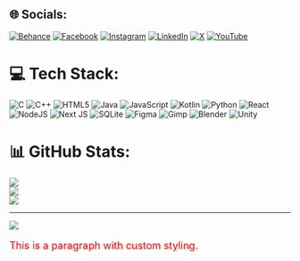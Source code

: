 ## 🌐 Socials:
[![Behance](https://img.shields.io/badge/Behance-1769ff?logo=behance&logoColor=white)](https://behance.net/https://www.behance.net/mithunbaadkar) [![Facebook](https://img.shields.io/badge/Facebook-%231877F2.svg?logo=Facebook&logoColor=white)](https://facebook.com/https://fb.com/mithunbaadkar) [![Instagram](https://img.shields.io/badge/Instagram-%23E4405F.svg?logo=Instagram&logoColor=white)](https://instagram.com/https://instagram.com/mithunbaadkar) [![LinkedIn](https://img.shields.io/badge/LinkedIn-%230077B5.svg?logo=linkedin&logoColor=white)](https://linkedin.com/in/https://in.linkedin.com/in/mithun-baadkar-3b669523b) [![X](https://img.shields.io/badge/X-black.svg?logo=X&logoColor=white)](https://x.com/https://twitter.com/Mithunbaadkar) [![YouTube](https://img.shields.io/badge/YouTube-%23FF0000.svg?logo=YouTube&logoColor=white)](https://youtube.com/@https://www.youtube.com/c/mithunbaadkarstudio) 

# 💻 Tech Stack:
![C](https://img.shields.io/badge/c-%2300599C.svg?style=for-the-badge&logo=c&logoColor=white) ![C++](https://img.shields.io/badge/c++-%2300599C.svg?style=for-the-badge&logo=c%2B%2B&logoColor=white) ![HTML5](https://img.shields.io/badge/html5-%23E34F26.svg?style=for-the-badge&logo=html5&logoColor=white) ![Java](https://img.shields.io/badge/java-%23ED8B00.svg?style=for-the-badge&logo=openjdk&logoColor=white) ![JavaScript](https://img.shields.io/badge/javascript-%23323330.svg?style=for-the-badge&logo=javascript&logoColor=%23F7DF1E) ![Kotlin](https://img.shields.io/badge/kotlin-%237F52FF.svg?style=for-the-badge&logo=kotlin&logoColor=white) ![Python](https://img.shields.io/badge/python-3670A0?style=for-the-badge&logo=python&logoColor=ffdd54) ![React](https://img.shields.io/badge/react-%2320232a.svg?style=for-the-badge&logo=react&logoColor=%2361DAFB) ![NodeJS](https://img.shields.io/badge/node.js-6DA55F?style=for-the-badge&logo=node.js&logoColor=white) ![Next JS](https://img.shields.io/badge/Next-black?style=for-the-badge&logo=next.js&logoColor=white) ![SQLite](https://img.shields.io/badge/sqlite-%2307405e.svg?style=for-the-badge&logo=sqlite&logoColor=white) ![Figma](https://img.shields.io/badge/figma-%23F24E1E.svg?style=for-the-badge&logo=figma&logoColor=white) ![Gimp](https://img.shields.io/badge/Gimp-657D8B?style=for-the-badge&logo=gimp&logoColor=FFFFFF) ![Blender](https://img.shields.io/badge/blender-%23F5792A.svg?style=for-the-badge&logo=blender&logoColor=white) ![Unity](https://img.shields.io/badge/unity-%23000000.svg?style=for-the-badge&logo=unity&logoColor=white)
# 📊 GitHub Stats:
![](https://github-readme-stats.vercel.app/api?username=Mithunbaadkar&theme=dark&hide_border=true&include_all_commits=false&count_private=false)<br/>
![](https://github-readme-streak-stats.herokuapp.com/?user=Mithunbaadkar&theme=dark&hide_border=true)<br/>
![](https://github-readme-stats.vercel.app/api/top-langs/?username=Mithunbaadkar&theme=dark&hide_border=true&include_all_commits=false&count_private=false&layout=compact)

---
[![](https://visitcount.itsvg.in/api?id=Mithunbaadkar&icon=10&color=12)](https://visitcount.itsvg.in)
<style>
    .custom-style {
        color: red;
        font-size: 18px;
    }
</style>

<p class="custom-style">This is a paragraph with custom styling.</p>
